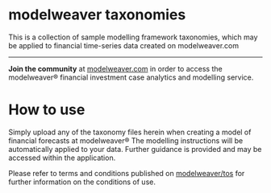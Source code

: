 # modelweaver taxonomies
This is a collection of sample modelling framework taxonomies, which may be applied to financial time-series data created on modelweaver.com
<br><hr><b>Join the community</b> at <a href='http://modelweaver.com'>modelweaver.com</a> in order to access the modelweaver&reg; financial investment case analytics and modelling service.

# How to use
Simply upload any of the taxonomy files herein when creating a model of financial forecasts at modelweaver&reg; The modelling instructions will be automatically applied
to your data.
Further guidance is provided and may be accessed within the application.

Please refer to terms and conditions published on <a href='http://modelweaver.com/other/tos.txt'>modelweaver/tos</a> for further information on the conditions of use.
